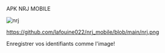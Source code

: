 APK NRJ MOBILE

![nrj](https://github.com/lafouine022/nrj_mobile/main/nrj.png)

https://github.com/lafouine022/nrj_mobile/blob/main/nrj.png

Enregistrer vos identifiants comme l'image!
